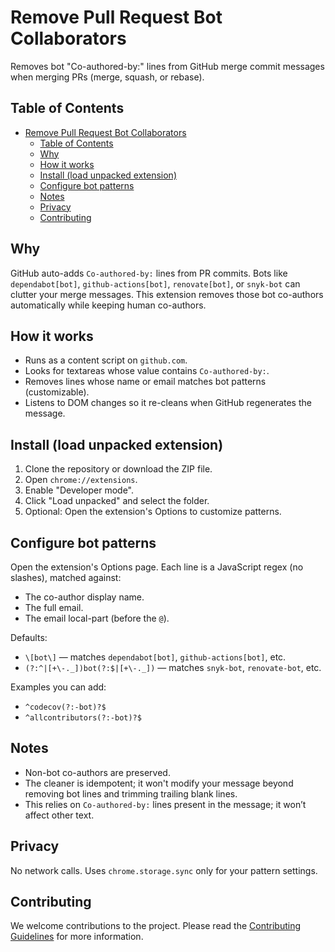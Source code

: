 # Remove Pull Request Bot Collaborators

Removes bot "Co-authored-by:" lines from GitHub merge commit messages when merging PRs (merge, squash, or rebase).

## Table of Contents

- [Remove Pull Request Bot Collaborators](#remove-pull-request-bot-collaborators)
  - [Table of Contents](#table-of-contents)
  - [Why](#why)
  - [How it works](#how-it-works)
  - [Install (load unpacked extension)](#install-load-unpacked-extension)
  - [Configure bot patterns](#configure-bot-patterns)
  - [Notes](#notes)
  - [Privacy](#privacy)
  - [Contributing](#contributing)

## Why

GitHub auto-adds `Co-authored-by:` lines from PR commits. Bots like `dependabot[bot]`, `github-actions[bot]`, `renovate[bot]`, or `snyk-bot` can clutter your merge messages. This extension removes those bot co-authors automatically while keeping human co-authors.

## How it works

- Runs as a content script on `github.com`.
- Looks for textareas whose value contains `Co-authored-by:`.
- Removes lines whose name or email matches bot patterns (customizable).
- Listens to DOM changes so it re-cleans when GitHub regenerates the message.

## Install (load unpacked extension)

1. Clone the repository or download the ZIP file.
2. Open `chrome://extensions`.
3. Enable "Developer mode".
4. Click "Load unpacked" and select the folder.
5. Optional: Open the extension's Options to customize patterns.

## Configure bot patterns

Open the extension's Options page. Each line is a JavaScript regex (no slashes), matched against:

- The co-author display name.
- The full email.
- The email local-part (before the `@`).

Defaults:

- `\[bot\]` — matches `dependabot[bot]`, `github-actions[bot]`, etc.
- `(?:^|[+\-._])bot(?:$|[+\-._])` — matches `snyk-bot`, `renovate-bot`, etc.

Examples you can add:

- `^codecov(?:-bot)?$`
- `^allcontributors(?:-bot)?$`

## Notes

- Non-bot co-authors are preserved.
- The cleaner is idempotent; it won't modify your message beyond removing bot lines and trimming trailing blank lines.
- This relies on `Co-authored-by:` lines present in the message; it won’t affect other text.

## Privacy

No network calls. Uses `chrome.storage.sync` only for your pattern settings.

## Contributing

We welcome contributions to the project. Please read the [Contributing Guidelines](docs/CONTRIBUTING.md) for more information.
